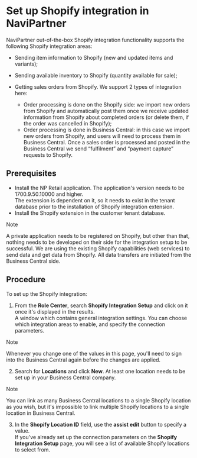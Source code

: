 # Set up Shopify integration in NaviPartner

NaviPartner out-of-the-box Shopify integration functionality supports the following Shopify integration areas:

- Sending item information to Shopify (new and updated items and variants);

- Sending available inventory to Shopify (quantity available for sale);

- Getting sales orders from Shopify. We support 2 types of integration here:
    -	Order processing is done on the Shopify side: we import new orders from Shopify and automatically post them once we receive updated information from Shopify about completed orders (or delete them, if the order was cancelled in Shopify);
    -	Order processing is done in Business Central: in this case we import new orders from Shopify, and users will need to process them in Business Central. Once a sales order is processed and posted in the Business Central we send “fulfilment” and “payment capture” requests to Shopify.

## Prerequisites

- Install the NP Retail application. The application's version needs to be 1700.9.50.10000 and higher.   
  The extension is dependent on it, so it needs to exist in the tenant database prior to the installation of Shopify integration extension.
- Install the Shopify extension in the customer tenant database.

> [!Note]
> A private application needs to be registered on Shopify, but other than that, nothing needs to be developed on their side for the integration setup to be successful. We are using the existing Shopify capabilities (web services) to send data and get data from Shopify. All data transfers are initiated from the Business Central side.

## Procedure

To set up the Shopify integration:

1. From the **Role Center**, search **Shopify Integration Setup** and click on it once it's displayed in the results.      
   A window which contains general integration settings. You can choose which integration areas to enable, and specify the connection parameters.      

> [!Note]
> Whenever you change one of the values in this page, you'll need to sign into the Business Central again before the changes are applied.

2. Search for **Locations** and click **New**.
   At least one location needs to be set up in your Business Central company.          

 > [!Note]
 > You can link as many Business Central locations to a single Shopify location as you wish, but it's impossible to link multiple Shopify locations to a single location in Business Central.


3. In the **Shopify Location ID** field, use the **assist edit** button to specify a value.      
   If you've already set up the connection parameters on the **Shopify Integration Setup** page, you will see a list of available Shopify locations to select from.